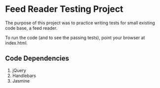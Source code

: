 # Feed Reader Testing Project
The purpose of this project was to practice writing tests for small existing code base, a feed reader.

To run the code (and to see the passing tests), point your browser at index.html.

## Code Dependencies

1. jQuery
2. Handlebars 
3. Jasmine